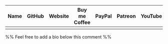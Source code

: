 | Name | GitHub | Website | Buy me Coffee | PayPal | Patreon | YouTube | Discord |
| ---- | ------ | ------- | ------------- | ------ | ------- | ------- | ------- |
|      |        |         |               |        |         |         |         |

  
%% Feel free to add a bio below this comment %%